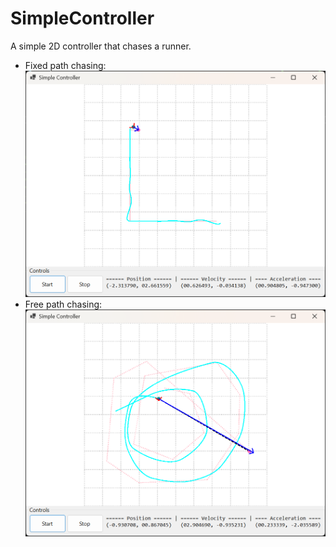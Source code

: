 # SimpleController

A simple 2D controller that chases a runner.

- Fixed path chasing:
	![SimpleController](img/SimpleControllerFixed.png)
- Free path chasing:
	![SimpleController](img/SimpleControllerFree.png)